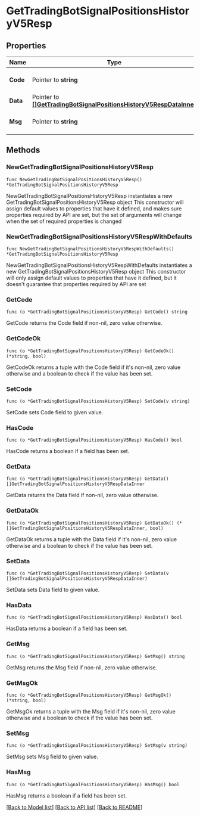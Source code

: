 # GetTradingBotSignalPositionsHistoryV5Resp

## Properties

Name | Type | Description | Notes
------------ | ------------- | ------------- | -------------
**Code** | Pointer to **string** |  | [optional] [default to ""]
**Data** | Pointer to [**[]GetTradingBotSignalPositionsHistoryV5RespDataInner**](GetTradingBotSignalPositionsHistoryV5RespDataInner.md) |  | [optional] 
**Msg** | Pointer to **string** |  | [optional] [default to ""]

## Methods

### NewGetTradingBotSignalPositionsHistoryV5Resp

`func NewGetTradingBotSignalPositionsHistoryV5Resp() *GetTradingBotSignalPositionsHistoryV5Resp`

NewGetTradingBotSignalPositionsHistoryV5Resp instantiates a new GetTradingBotSignalPositionsHistoryV5Resp object
This constructor will assign default values to properties that have it defined,
and makes sure properties required by API are set, but the set of arguments
will change when the set of required properties is changed

### NewGetTradingBotSignalPositionsHistoryV5RespWithDefaults

`func NewGetTradingBotSignalPositionsHistoryV5RespWithDefaults() *GetTradingBotSignalPositionsHistoryV5Resp`

NewGetTradingBotSignalPositionsHistoryV5RespWithDefaults instantiates a new GetTradingBotSignalPositionsHistoryV5Resp object
This constructor will only assign default values to properties that have it defined,
but it doesn't guarantee that properties required by API are set

### GetCode

`func (o *GetTradingBotSignalPositionsHistoryV5Resp) GetCode() string`

GetCode returns the Code field if non-nil, zero value otherwise.

### GetCodeOk

`func (o *GetTradingBotSignalPositionsHistoryV5Resp) GetCodeOk() (*string, bool)`

GetCodeOk returns a tuple with the Code field if it's non-nil, zero value otherwise
and a boolean to check if the value has been set.

### SetCode

`func (o *GetTradingBotSignalPositionsHistoryV5Resp) SetCode(v string)`

SetCode sets Code field to given value.

### HasCode

`func (o *GetTradingBotSignalPositionsHistoryV5Resp) HasCode() bool`

HasCode returns a boolean if a field has been set.

### GetData

`func (o *GetTradingBotSignalPositionsHistoryV5Resp) GetData() []GetTradingBotSignalPositionsHistoryV5RespDataInner`

GetData returns the Data field if non-nil, zero value otherwise.

### GetDataOk

`func (o *GetTradingBotSignalPositionsHistoryV5Resp) GetDataOk() (*[]GetTradingBotSignalPositionsHistoryV5RespDataInner, bool)`

GetDataOk returns a tuple with the Data field if it's non-nil, zero value otherwise
and a boolean to check if the value has been set.

### SetData

`func (o *GetTradingBotSignalPositionsHistoryV5Resp) SetData(v []GetTradingBotSignalPositionsHistoryV5RespDataInner)`

SetData sets Data field to given value.

### HasData

`func (o *GetTradingBotSignalPositionsHistoryV5Resp) HasData() bool`

HasData returns a boolean if a field has been set.

### GetMsg

`func (o *GetTradingBotSignalPositionsHistoryV5Resp) GetMsg() string`

GetMsg returns the Msg field if non-nil, zero value otherwise.

### GetMsgOk

`func (o *GetTradingBotSignalPositionsHistoryV5Resp) GetMsgOk() (*string, bool)`

GetMsgOk returns a tuple with the Msg field if it's non-nil, zero value otherwise
and a boolean to check if the value has been set.

### SetMsg

`func (o *GetTradingBotSignalPositionsHistoryV5Resp) SetMsg(v string)`

SetMsg sets Msg field to given value.

### HasMsg

`func (o *GetTradingBotSignalPositionsHistoryV5Resp) HasMsg() bool`

HasMsg returns a boolean if a field has been set.


[[Back to Model list]](../README.md#documentation-for-models) [[Back to API list]](../README.md#documentation-for-api-endpoints) [[Back to README]](../README.md)


